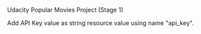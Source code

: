 Udacity Popular Movies Project (Stage 1)

Add API Key value as string resource value using name "api_key".
